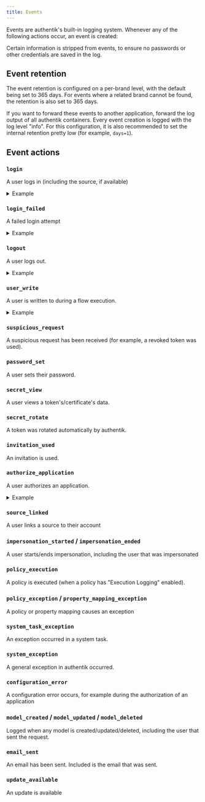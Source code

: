 ```yaml
---
title: Events
---
```


Events are authentik's built-in logging system. Whenever any of the following actions occur, an event is created:

Certain information is stripped from events, to ensure no passwords or other credentials are saved in the log.

## Event retention

The event retention is configured on a per-brand level, with the default being set to 365 days. For events where a related brand cannot be found, the retention is also set to 365 days.

If you want to forward these events to another application, forward the log output of all authentik containers. Every event creation is logged with the log level "info". For this configuration, it is also recommended to set the internal retention pretty low (for example, `days=1`).

## Event actions

### `login`

A user logs in (including the source, if available)

<details>
<summary>Example</summary>

```json
{
    "pk": "f00f54e7-2b38-421f-bc78-e61f950048d6",
    "user": {
        "pk": 1,
        "email": "root@localhost",
        "username": "akadmin"
    },
    "action": "login",
    "app": "authentik.events.signals",
    "context": {
        "auth_method": "password",
        "http_request": {
            "args": {
                "query": "next=%2F"
            },
            "path": "/api/v3/flows/executor/default-authentication-flow/",
            "method": "GET"
        },
        "auth_method_args": {}
    },
    "client_ip": "::1",
    "created": "2023-02-15T15:33:42.771091Z",
    "expires": "2024-02-15T15:33:42.770425Z",
    "brand": {
        "pk": "fcba828076b94dedb2d5a6b4c5556fa1",
        "app": "authentik_brands",
        "name": "Default brand",
        "model_name": "brand"
    }
}
```

</details>

### `login_failed`

A failed login attempt

<details>
<summary>Example</summary>

```json
{
    "pk": "2779b173-eb2a-4c2b-a1a4-8283eda308d7",
    "user": {
        "pk": 2,
        "email": "",
        "username": "AnonymousUser"
    },
    "action": "login_failed",
    "app": "authentik.events.signals",
    "context": {
        "stage": {
            "pk": "7e88f4a991c442c1a1335d80f0827d7f",
            "app": "authentik_stages_password",
            "name": "default-authentication-password",
            "model_name": "passwordstage"
        },
        "password": "********************",
        "username": "akadmin",
        "http_request": {
            "args": {
                "query": "next=%2F"
            },
            "path": "/api/v3/flows/executor/default-authentication-flow/",
            "method": "POST"
        }
    },
    "client_ip": "::1",
    "created": "2023-02-15T15:32:55.319608Z",
    "expires": "2024-02-15T15:32:55.314581Z",
    "brand": {
        "pk": "fcba828076b94dedb2d5a6b4c5556fa1",
        "app": "authentik_brands",
        "name": "Default brand",
        "model_name": "brand"
    }
}
```

</details>

### `logout`

A user logs out.

<details>
<summary>Example</summary>

```json
{
    "pk": "474ffb6b-77e3-401c-b681-7d618962440f",
    "user": {
        "pk": 1,
        "email": "root@localhost",
        "username": "akadmin"
    },
    "action": "logout",
    "app": "authentik.events.signals",
    "context": {
        "http_request": {
            "args": {
                "query": ""
            },
            "path": "/api/v3/flows/executor/default-invalidation-flow/",
            "method": "GET"
        }
    },
    "client_ip": "::1",
    "created": "2023-02-15T15:39:55.976243Z",
    "expires": "2024-02-15T15:39:55.975535Z",
    "brand": {
        "pk": "fcba828076b94dedb2d5a6b4c5556fa1",
        "app": "authentik_brands",
        "name": "Default brand",
        "model_name": "brand"
    }
}
```

</details>

### `user_write`

A user is written to during a flow execution.

<details>
<summary>Example</summary>

```json
{
    "pk": "d012e8af-cb94-4fa2-9e92-961e4eebc060",
    "user": {
        "pk": 1,
        "email": "root@localhost",
        "username": "akadmin"
    },
    "action": "user_write",
    "app": "authentik.events.signals",
    "context": {
        "name": "authentik Default Admin",
        "email": "root@localhost",
        "created": false,
        "username": "akadmin",
        "attributes": {
            "settings": {
                "locale": ""
            }
        },
        "http_request": {
            "args": {
                "query": ""
            },
            "path": "/api/v3/flows/executor/default-user-settings-flow/",
            "method": "GET"
        }
    },
    "client_ip": "::1",
    "created": "2023-02-15T15:41:18.411017Z",
    "expires": "2024-02-15T15:41:18.410276Z",
    "brand": {
        "pk": "fcba828076b94dedb2d5a6b4c5556fa1",
        "app": "authentik_brands",
        "name": "Default brand",
        "model_name": "brand"
    }
}
```

</details>

### `suspicious_request`

A suspicious request has been received (for example, a revoked token was used).

### `password_set`

A user sets their password.

### `secret_view`

A user views a token's/certificate's data.

### `secret_rotate`

A token was rotated automatically by authentik.

### `invitation_used`

An invitation is used.

### `authorize_application`

A user authorizes an application.

<details>
<summary>Example</summary>

```json
{
    "pk": "f52f9eb9-dc2a-4f1e-afea-ad5af90bf680",
    "user": {
        "pk": 1,
        "email": "root@localhost",
        "username": "akadmin"
    },
    "action": "authorize_application",
    "app": "authentik.providers.oauth2.views.authorize",
    "context": {
        "geo": {
            "lat": 42.0,
            "city": "placeholder",
            "long": 42.0,
            "country": "placeholder",
            "continent": "placeholder"
        },
        "flow": "53287faa8a644b6cb124cb602a84282f",
        "scopes": "ak_proxy profile openid email",
        "http_request": {
            "args": {
                "query": "[...]"
            },
            "path": "/api/v3/flows/executor/default-provider-authorization-implicit-consent/",
            "method": "GET"
        },
        "authorized_application": {
            "pk": "bed6a2495fdc4b2e8c3f93cb2ed7e021",
            "app": "authentik_core",
            "name": "Alertmanager",
            "model_name": "application"
        }
    },
    "client_ip": "::1",
    "created": "2023-02-15T10:02:48.615499Z",
    "expires": "2023-04-26T10:02:48.612809Z",
    "brand": {
        "pk": "10800be643d44842ab9d97cb5f898ce9",
        "app": "authentik_brands",
        "name": "Default brand",
        "model_name": "brand"
    }
}
```

</details>

### `source_linked`

A user links a source to their account

### `impersonation_started` / `impersonation_ended`

A user starts/ends impersonation, including the user that was impersonated

### `policy_execution`

A policy is executed (when a policy has "Execution Logging" enabled).

### `policy_exception` / `property_mapping_exception`

A policy or property mapping causes an exception

### `system_task_exception`

An exception occurred in a system task.

### `system_exception`

A general exception in authentik occurred.

### `configuration_error`

A configuration error occurs, for example during the authorization of an application

### `model_created` / `model_updated` / `model_deleted`

Logged when any model is created/updated/deleted, including the user that sent the request.

### `email_sent`

An email has been sent. Included is the email that was sent.

### `update_available`

An update is available
